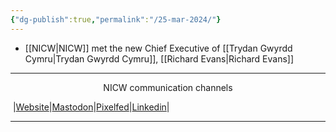 ```yaml
---
{"dg-publish":true,"permalink":"/25-mar-2024/"}
---
```



- [[NICW\|NICW]] met the new Chief Executive of [[Trydan Gwyrdd Cymru\|Trydan Gwyrdd Cymru]], [[Richard Evans\|Richard Evans]]

***
<p style="text-align: center;">NICW communication channels</p>

󠁧 |[Website](https://nationalinfrastructurecommission.wales)|[Mastodon](https://toot.wales/@NICW)|[Pixelfed](https://pix.toot.wales/NICW)|[Linkedin](https://www.linkedin.com/company/26268509/)|
***
